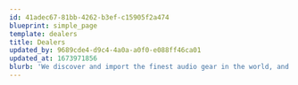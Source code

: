 ```yaml
---
id: 41adec67-81bb-4262-b3ef-c15905f2a474
blueprint: simple_page
template: dealers
title: Dealers
updated_by: 9689cde4-d9c4-4a0a-a0f0-e088ff46ca01
updated_at: 1673971856
blurb: 'We discover and import the finest audio gear in the world, and distribute it through our retail store and our network of trusted dealers.'
---
```

